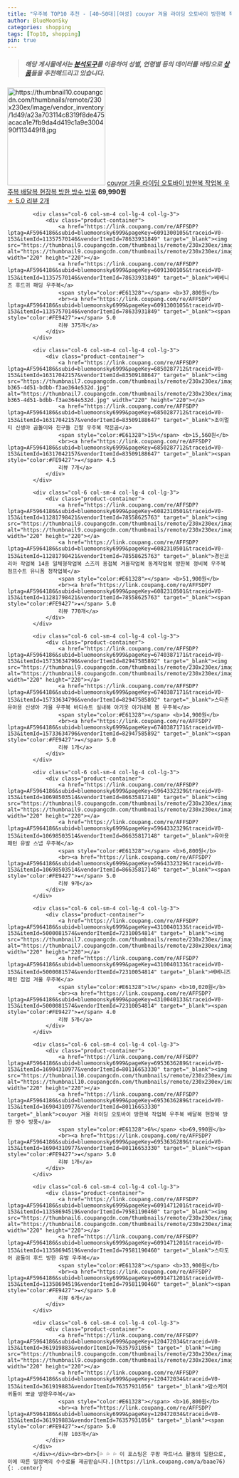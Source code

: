 ```yaml
---
title: "우주복 TOP10 추천 - [40~50대][여성] couyor 겨울 라이딩 오토바이 방한복 작업복 우주복 배달복 현장복 방한 방수 방풍"
author: BlueMoonSky
categories: shopping
tags: [Top10, shopping]
pin: true
---
```


> ##### 해당 게시물에서는 [**분석도구**](https://itemscout.io/)를 이용하여 **성별**, **연령별** 등의 데이터를 바탕으로 [**상품**](https://link.coupang.com/a/baae76)들을 추천해드리고 있습니다.
<div class="container"><div class="row">
            <div class="col-6 col-sm-4 col-lg-4 col-lg-3">
                <div class="product-container">
                    <a href="https://link.coupang.com/re/AFFSDP?lptag=AF5964186&subid=bluemoonsky6999&pageKey=6953636289&traceid=V0-153&itemId=16904310975&vendorItemId=80116653259" target="_blank"><img src="https://thumbnail10.coupangcdn.com/thumbnails/remote/230x230ex/image/vendor_inventory/1d49/a23a703114c8319f8de475acaca1e7fb9da4d419c1a9e300490f113449f8.jpg" alt="https://thumbnail10.coupangcdn.com/thumbnails/remote/230x230ex/image/vendor_inventory/1d49/a23a703114c8319f8de475acaca1e7fb9da4d419c1a9e300490f113449f8.jpg" width="220" height="220"></a>
                    <a href="https://link.coupang.com/re/AFFSDP?lptag=AF5964186&subid=bluemoonsky6999&pageKey=6953636289&traceid=V0-153&itemId=16904310975&vendorItemId=80116653259" target="_blank">couyor 겨울 라이딩 오토바이 방한복 작업복 우주복 배달복 현장복 방한 방수 방풍</a>
                    <span style="color:#E61328"></span> <b>69,990원</b>
                    <br><a href="https://link.coupang.com/re/AFFSDP?lptag=AF5964186&subid=bluemoonsky6999&pageKey=6953636289&traceid=V0-153&itemId=16904310975&vendorItemId=80116653259" target="_blank"><span style="color:#FE9427">★</span> 5.0
                    리뷰 2개</a>
                </div>
            </div>
            
            <div class="col-6 col-sm-4 col-lg-4 col-lg-3">
                <div class="product-container">
                    <a href="https://link.coupang.com/re/AFFSDP?lptag=AF5964186&subid=bluemoonsky6999&pageKey=6091300105&traceid=V0-153&itemId=11357570146&vendorItemId=78633931849" target="_blank"><img src="https://thumbnail9.coupangcdn.com/thumbnails/remote/230x230ex/image/rs_quotation_api/lwi2xjp0/a8f1033f10af40f48f53376e4c30c0f3.jpeg" alt="https://thumbnail9.coupangcdn.com/thumbnails/remote/230x230ex/image/rs_quotation_api/lwi2xjp0/a8f1033f10af40f48f53376e4c30c0f3.jpeg" width="220" height="220"></a>
                    <a href="https://link.coupang.com/re/AFFSDP?lptag=AF5964186&subid=bluemoonsky6999&pageKey=6091300105&traceid=V0-153&itemId=11357570146&vendorItemId=78633931849" target="_blank">베베니즈 후드귀 패딩 우주복</a>
                    <span style="color:#E61328"></span> <b>37,800원</b>
                    <br><a href="https://link.coupang.com/re/AFFSDP?lptag=AF5964186&subid=bluemoonsky6999&pageKey=6091300105&traceid=V0-153&itemId=11357570146&vendorItemId=78633931849" target="_blank"><span style="color:#FE9427">★</span> 5.0
                    리뷰 375개</a>
                </div>
            </div>
            
            <div class="col-6 col-sm-4 col-lg-4 col-lg-3">
                <div class="product-container">
                    <a href="https://link.coupang.com/re/AFFSDP?lptag=AF5964186&subid=bluemoonsky6999&pageKey=6850287712&traceid=V0-153&itemId=16317042157&vendorItemId=83509188647" target="_blank"><img src="https://thumbnail7.coupangcdn.com/thumbnails/remote/230x230ex/image/retail/images/2022/10/18/10/1/01f50800-b365-4d51-bdbb-f3ae364e532d.jpg" alt="https://thumbnail7.coupangcdn.com/thumbnails/remote/230x230ex/image/retail/images/2022/10/18/10/1/01f50800-b365-4d51-bdbb-f3ae364e532d.jpg" width="220" height="220"></a>
                    <a href="https://link.coupang.com/re/AFFSDP?lptag=AF5964186&subid=bluemoonsky6999&pageKey=6850287712&traceid=V0-153&itemId=16317042157&vendorItemId=83509188647" target="_blank">조이멀티 신생아 곰돌이와 친구들 긴팔 우주복 작은곰</a>
                    <span style="color:#E61328">15%</span> <b>15,560원</b>
                    <br><a href="https://link.coupang.com/re/AFFSDP?lptag=AF5964186&subid=bluemoonsky6999&pageKey=6850287712&traceid=V0-153&itemId=16317042157&vendorItemId=83509188647" target="_blank"><span style="color:#FE9427">★</span> 4.5
                    리뷰 7개</a>
                </div>
            </div>
            
            <div class="col-6 col-sm-4 col-lg-4 col-lg-3">
                <div class="product-container">
                    <a href="https://link.coupang.com/re/AFFSDP?lptag=AF5964186&subid=bluemoonsky6999&pageKey=6082310501&traceid=V0-153&itemId=11281798421&vendorItemId=78558625763" target="_blank"><img src="https://thumbnail9.coupangcdn.com/thumbnails/remote/230x230ex/image/vendor_inventory/532f/68d2ec50e5df2e20531139dd976baba63ba72a8e672da8d30ea6bfc5b3a7.jpg" alt="https://thumbnail9.coupangcdn.com/thumbnails/remote/230x230ex/image/vendor_inventory/532f/68d2ec50e5df2e20531139dd976baba63ba72a8e672da8d30ea6bfc5b3a7.jpg" width="220" height="220"></a>
                    <a href="https://link.coupang.com/re/AFFSDP?lptag=AF5964186&subid=bluemoonsky6999&pageKey=6082310501&traceid=V0-153&itemId=11281798421&vendorItemId=78558625763" target="_blank">경신코리아 작업복 14종 일체형작업복 스즈끼 용접복 겨울작업복 동계작업복 방한복 정비복 우주복 점프수트 유니폼 청작업복</a>
                    <span style="color:#E61328"></span> <b>51,900원</b>
                    <br><a href="https://link.coupang.com/re/AFFSDP?lptag=AF5964186&subid=bluemoonsky6999&pageKey=6082310501&traceid=V0-153&itemId=11281798421&vendorItemId=78558625763" target="_blank"><span style="color:#FE9427">★</span> 5.0
                    리뷰 770개</a>
                </div>
            </div>
            
            <div class="col-6 col-sm-4 col-lg-4 col-lg-3">
                <div class="product-container">
                    <a href="https://link.coupang.com/re/AFFSDP?lptag=AF5964186&subid=bluemoonsky6999&pageKey=6740387171&traceid=V0-153&itemId=15733634796&vendorItemId=82947585892" target="_blank"><img src="https://thumbnail9.coupangcdn.com/thumbnails/remote/230x230ex/image/vendor_inventory/c34c/74582cb3b22eca699aa591ddf0740ac33b6ed1cbd6c78bf426b30e17444c.JPG" alt="https://thumbnail9.coupangcdn.com/thumbnails/remote/230x230ex/image/vendor_inventory/c34c/74582cb3b22eca699aa591ddf0740ac33b6ed1cbd6c78bf426b30e17444c.JPG" width="220" height="220"></a>
                    <a href="https://link.coupang.com/re/AFFSDP?lptag=AF5964186&subid=bluemoonsky6999&pageKey=6740387171&traceid=V0-153&itemId=15733634796&vendorItemId=82947585892" target="_blank">스타존 유아용 신생아 가을 우주복 바디슈트 실내복 아기옷 아기내복 봄 우주복</a>
                    <span style="color:#E61328"></span> <b>14,900원</b>
                    <br><a href="https://link.coupang.com/re/AFFSDP?lptag=AF5964186&subid=bluemoonsky6999&pageKey=6740387171&traceid=V0-153&itemId=15733634796&vendorItemId=82947585892" target="_blank"><span style="color:#FE9427">★</span> 5.0
                    리뷰 1개</a>
                </div>
            </div>
            
            <div class="col-6 col-sm-4 col-lg-4 col-lg-3">
                <div class="product-container">
                    <a href="https://link.coupang.com/re/AFFSDP?lptag=AF5964186&subid=bluemoonsky6999&pageKey=5964332329&traceid=V0-153&itemId=10698503514&vendorItemId=86635817148" target="_blank"><img src="https://thumbnail9.coupangcdn.com/thumbnails/remote/230x230ex/image/vendor_inventory/7442/9ef0f22043995034d1b7ef2a0821e493857282ee422741e9fbdf25c5525e.jpg" alt="https://thumbnail9.coupangcdn.com/thumbnails/remote/230x230ex/image/vendor_inventory/7442/9ef0f22043995034d1b7ef2a0821e493857282ee422741e9fbdf25c5525e.jpg" width="220" height="220"></a>
                    <a href="https://link.coupang.com/re/AFFSDP?lptag=AF5964186&subid=bluemoonsky6999&pageKey=5964332329&traceid=V0-153&itemId=10698503514&vendorItemId=86635817148" target="_blank">유아용 패턴 유발 스냅 우주복</a>
                    <span style="color:#E61328"></span> <b>6,800원</b>
                    <br><a href="https://link.coupang.com/re/AFFSDP?lptag=AF5964186&subid=bluemoonsky6999&pageKey=5964332329&traceid=V0-153&itemId=10698503514&vendorItemId=86635817148" target="_blank"><span style="color:#FE9427">★</span> 5.0
                    리뷰 9개</a>
                </div>
            </div>
            
            <div class="col-6 col-sm-4 col-lg-4 col-lg-3">
                <div class="product-container">
                    <a href="https://link.coupang.com/re/AFFSDP?lptag=AF5964186&subid=bluemoonsky6999&pageKey=4310040133&traceid=V0-153&itemId=5000081574&vendorItemId=72310054814" target="_blank"><img src="https://thumbnail7.coupangcdn.com/thumbnails/remote/230x230ex/image/rs_quotation_api/0884/3d84c803a65623190950c8f49ffaf5f0d2d5f171da6e3123fbfdc0d3a0ba.jpg" alt="https://thumbnail7.coupangcdn.com/thumbnails/remote/230x230ex/image/rs_quotation_api/0884/3d84c803a65623190950c8f49ffaf5f0d2d5f171da6e3123fbfdc0d3a0ba.jpg" width="220" height="220"></a>
                    <a href="https://link.coupang.com/re/AFFSDP?lptag=AF5964186&subid=bluemoonsky6999&pageKey=4310040133&traceid=V0-153&itemId=5000081574&vendorItemId=72310054814" target="_blank">베베니즈 패턴 집업 겨울 우주복</a>
                    <span style="color:#E61328">1%</span> <b>10,020원</b>
                    <br><a href="https://link.coupang.com/re/AFFSDP?lptag=AF5964186&subid=bluemoonsky6999&pageKey=4310040133&traceid=V0-153&itemId=5000081574&vendorItemId=72310054814" target="_blank"><span style="color:#FE9427">★</span> 4.0
                    리뷰 5개</a>
                </div>
            </div>
            
            <div class="col-6 col-sm-4 col-lg-4 col-lg-3">
                <div class="product-container">
                    <a href="https://link.coupang.com/re/AFFSDP?lptag=AF5964186&subid=bluemoonsky6999&pageKey=6953636289&traceid=V0-153&itemId=16904310977&vendorItemId=80116653330" target="_blank"><img src="https://thumbnail10.coupangcdn.com/thumbnails/remote/230x230ex/image/vendor_inventory/1d49/a23a703114c8319f8de475acaca1e7fb9da4d419c1a9e300490f113449f8.jpg" alt="https://thumbnail10.coupangcdn.com/thumbnails/remote/230x230ex/image/vendor_inventory/1d49/a23a703114c8319f8de475acaca1e7fb9da4d419c1a9e300490f113449f8.jpg" width="220" height="220"></a>
                    <a href="https://link.coupang.com/re/AFFSDP?lptag=AF5964186&subid=bluemoonsky6999&pageKey=6953636289&traceid=V0-153&itemId=16904310977&vendorItemId=80116653330" target="_blank">couyor 겨울 라이딩 오토바이 방한복 작업복 우주복 배달복 현장복 방한 방수 방풍</a>
                    <span style="color:#E61328">6%</span> <b>69,990원</b>
                    <br><a href="https://link.coupang.com/re/AFFSDP?lptag=AF5964186&subid=bluemoonsky6999&pageKey=6953636289&traceid=V0-153&itemId=16904310977&vendorItemId=80116653330" target="_blank"><span style="color:#FE9427">★</span> 5.0
                    리뷰 1개</a>
                </div>
            </div>
            
            <div class="col-6 col-sm-4 col-lg-4 col-lg-3">
                <div class="product-container">
                    <a href="https://link.coupang.com/re/AFFSDP?lptag=AF5964186&subid=bluemoonsky6999&pageKey=6091471201&traceid=V0-153&itemId=11358694519&vendorItemId=79581190460" target="_blank"><img src="https://thumbnail6.coupangcdn.com/thumbnails/remote/230x230ex/image/vendor_inventory/5b77/b69221e63075e1151787aaeed8317bf4c9b04e8c708e1373aa5492cb3aa4.jpeg" alt="https://thumbnail6.coupangcdn.com/thumbnails/remote/230x230ex/image/vendor_inventory/5b77/b69221e63075e1151787aaeed8317bf4c9b04e8c708e1373aa5492cb3aa4.jpeg" width="220" height="220"></a>
                    <a href="https://link.coupang.com/re/AFFSDP?lptag=AF5964186&subid=bluemoonsky6999&pageKey=6091471201&traceid=V0-153&itemId=11358694519&vendorItemId=79581190460" target="_blank">스타도어 곰돌이 후드 방한 유발 우주복</a>
                    <span style="color:#E61328"></span> <b>33,900원</b>
                    <br><a href="https://link.coupang.com/re/AFFSDP?lptag=AF5964186&subid=bluemoonsky6999&pageKey=6091471201&traceid=V0-153&itemId=11358694519&vendorItemId=79581190460" target="_blank"><span style="color:#FE9427">★</span> 5.0
                    리뷰 6개</a>
                </div>
            </div>
            
            <div class="col-6 col-sm-4 col-lg-4 col-lg-3">
                <div class="product-container">
                    <a href="https://link.coupang.com/re/AFFSDP?lptag=AF5964186&subid=bluemoonsky6999&pageKey=120472034&traceid=V0-153&itemId=361919883&vendorItemId=76357931056" target="_blank"><img src="https://thumbnail9.coupangcdn.com/thumbnails/remote/230x230ex/image/vendor_inventory/b9b6/d9b3cdfc46a29f32397e9e33b6b1f2104dfa9d98b85c8c6b842a44b00503.jpg" alt="https://thumbnail9.coupangcdn.com/thumbnails/remote/230x230ex/image/vendor_inventory/b9b6/d9b3cdfc46a29f32397e9e33b6b1f2104dfa9d98b85c8c6b842a44b00503.jpg" width="220" height="220"></a>
                    <a href="https://link.coupang.com/re/AFFSDP?lptag=AF5964186&subid=bluemoonsky6999&pageKey=120472034&traceid=V0-153&itemId=361919883&vendorItemId=76357931056" target="_blank">맘스케어 귀돌이 뽀글 방한우주복</a>
                    <span style="color:#E61328"></span> <b>16,800원</b>
                    <br><a href="https://link.coupang.com/re/AFFSDP?lptag=AF5964186&subid=bluemoonsky6999&pageKey=120472034&traceid=V0-153&itemId=361919883&vendorItemId=76357931056" target="_blank"><span style="color:#FE9427">★</span> 5.0
                    리뷰 103개</a>
                </div>
            </div>
            </div></div><br><br>[💦 💦 💦 이 포스팅은 쿠팡 파트너스 활동의 일환으로, 이에 따른 일정액의 수수료를 제공받습니다.](https://link.coupang.com/a/baae76){: .center}